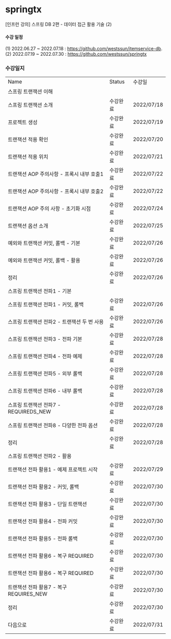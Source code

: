 # springtx
[인프런 강의] 스프링 DB 2편 - 데이터 접근 활용 기술 (2)

#### 수강 일정
(1) 2022.06.27 ~ 2022.07.18 : https://github.com/westssun/itemservice-db.  
(2) 2022.07.19 ~ 2022.07.30 : https://github.com/westssun/springtx

### 수강일지
| | | |
|-|-|-|
|Name|Status|수강일|
|스프링 트랜잭션 이해| | |
|스프링 트랜잭션 소개|수강완료|2022/07/18|
|프로젝트 생성|수강완료|2022/07/19|
|트랜잭션 적용 확인|수강완료|2022/07/20|
|트랜잭션 적용 위치|수강완료|2022/07/21|
|트랜잭션 AOP 주의사항 - 프록시 내부 호출1|수강완료|2022/07/22|
|트랜잭션 AOP 주의사항 - 프록시 내부 호출2|수강완료|2022/07/22|
|트랜잭션 AOP 주의 사항 - 초기화 시점|수강완료|2022/07/24|
|트랜잭션 옵션 소개|수강완료|2022/07/25|
|예외와 트랜잭션 커밋, 롤백 - 기본|수강완료|2022/07/26|
|예외와 트랜잭션 커밋, 롤백 - 활용|수강완료|2022/07/26|
|정리|수강완료|2022/07/26|
|스프링 트랜잭션 전파1 - 기본| | |
|스프링 트랜잭션 전파1 - 커밋, 롤백|수강완료|2022/07/26|
|스프링 트랜잭션 전파2 - 트랜잭션 두 번 사용|수강완료|2022/07/26|
|스프링 트랜잭션 전파3 - 전파 기본|수강완료|2022/07/28|
|스프링 트랜잭션 전파4 - 전파 예제|수강완료|2022/07/28|
|스프링 트랜잭션 전파5 - 외부 롤백|수강완료|2022/07/28|
|스프링 트랜잭션 전파6 - 내부 롤백|수강완료|2022/07/28|
|스프링 트랜잭션 전파7 - REQUIREDS_NEW|수강완료|2022/07/28|
|스프링 트랜잭션 전파8 - 다양한 전파 옵션|수강완료|2022/07/28|
|정리|수강완료|2022/07/28|
|스프링 트랜잭션 전파2 - 활용| | |
|트랜잭션 전파 활용1 - 예제 프로젝트 시작|수강완료|2022/07/29|
|트랜잭션 전파 활용2 - 커밋, 롤백|수강완료|2022/07/30|
|트랜잭션 전파 활용3 - 단일 트랜잭션|수강완료|2022/07/30|
|트랜잭션 전파 활용4 - 전파 커밋|수강완료|2022/07/30|
|트랜잭션 전파 활용5 - 전파 롤백|수강완료|2022/07/30|
|트랜잭션 전파 활용6 - 복구 REQUIRED|수강완료|2022/07/30|
|트랜잭션 전파 활용6 - 복구 REQUIRED|수강완료|2022/07/30|
|트랜잭션 전파 활용7 - 복구 REQUIRES_NEW|수강완료|2022/07/30|
|정리|수강완료|2022/07/30|
|다음으로|수강완료|2022/07/31|
